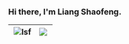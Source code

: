 ### Hi there, I'm Liang Shaofeng.

| <img align="right" src="https://github-readme-stats.vercel.app/api?username=l-sf&show_icons=true&include_all_commits=true&theme=buefy&hide_border=true" alt="lsf" />  | <img align="left" src="https://github-readme-stats.vercel.app/api/top-langs/?username=l-sf&layout=compact&theme=buefy&hide_border=true" /> | 
| ------------- | ------------- |
